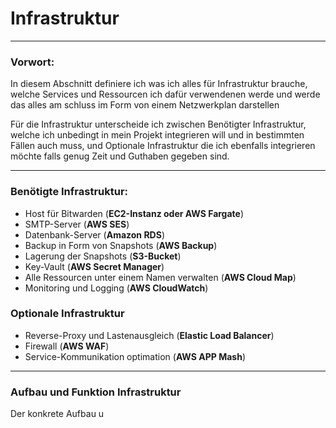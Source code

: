 # Infrastruktur

---

### Vorwort:

In diesem Abschnitt definiere ich was ich alles für Infrastruktur brauche, welche Services und Ressourcen ich dafür verwendenen werde und werde das alles am schluss im Form von einem Netzwerkplan darstellen

Für die Infrastruktur unterscheide ich zwischen Benötigter Infrastruktur, welche ich unbedingt in mein Projekt integrieren will und in bestimmten Fällen auch muss, und Optionale Infrastruktur die ich ebenfalls integrieren möchte falls genug Zeit und Guthaben gegeben sind. 

---

### Benötigte Infrastruktur:

- Host für Bitwarden (**EC2-Instanz oder AWS Fargate**)
- SMTP-Server (**AWS SES**)
- Datenbank-Server (**Amazon RDS**)
- Backup in Form von Snapshots (**AWS Backup**)
- Lagerung der Snapshots (**S3-Bucket**)
- Key-Vault (**AWS Secret Manager**)
- Alle Ressourcen unter einem Namen verwalten (**AWS Cloud Map**)
- Monitoring und Logging (**AWS CloudWatch**)

### Optionale Infrastruktur
- Reverse-Proxy und Lastenausgleich (**Elastic Load Balancer**)
- Firewall (**AWS WAF**)
- Service-Kommunikation optimation (**AWS APP Mash**)

---

### Aufbau und Funktion Infrastruktur 

Der konkrete Aufbau u
